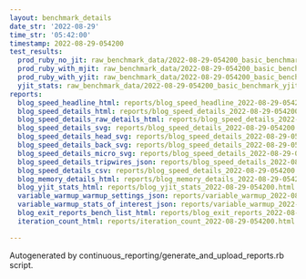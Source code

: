 ```yaml
---
layout: benchmark_details
date_str: '2022-08-29'
time_str: '05:42:00'
timestamp: 2022-08-29-054200
test_results:
  prod_ruby_no_jit: raw_benchmark_data/2022-08-29-054200_basic_benchmark_prod_ruby_no_jit.json
  prod_ruby_with_mjit: raw_benchmark_data/2022-08-29-054200_basic_benchmark_prod_ruby_with_mjit.json
  prod_ruby_with_yjit: raw_benchmark_data/2022-08-29-054200_basic_benchmark_prod_ruby_with_yjit.json
  yjit_stats: raw_benchmark_data/2022-08-29-054200_basic_benchmark_yjit_stats.json
reports:
  blog_speed_headline_html: reports/blog_speed_headline_2022-08-29-054200.html
  blog_speed_details_html: reports/blog_speed_details_2022-08-29-054200.html
  blog_speed_details_raw_details_html: reports/blog_speed_details_2022-08-29-054200.raw_details.html
  blog_speed_details_svg: reports/blog_speed_details_2022-08-29-054200.svg
  blog_speed_details_head_svg: reports/blog_speed_details_2022-08-29-054200.head.svg
  blog_speed_details_back_svg: reports/blog_speed_details_2022-08-29-054200.back.svg
  blog_speed_details_micro_svg: reports/blog_speed_details_2022-08-29-054200.micro.svg
  blog_speed_details_tripwires_json: reports/blog_speed_details_2022-08-29-054200.tripwires.json
  blog_speed_details_csv: reports/blog_speed_details_2022-08-29-054200.csv
  blog_memory_details_html: reports/blog_memory_details_2022-08-29-054200.html
  blog_yjit_stats_html: reports/blog_yjit_stats_2022-08-29-054200.html
  variable_warmup_warmup_settings_json: reports/variable_warmup_2022-08-29-054200.warmup_settings.json
  variable_warmup_stats_of_interest_json: reports/variable_warmup_2022-08-29-054200.stats_of_interest.json
  blog_exit_reports_bench_list_html: reports/blog_exit_reports_2022-08-29-054200.bench_list.html
  iteration_count_html: reports/iteration_count_2022-08-29-054200.html

---
```

Autogenerated by continuous_reporting/generate_and_upload_reports.rb script.
